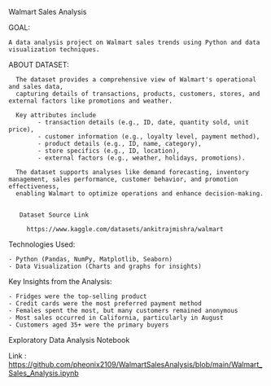 Walmart Sales Analysis


GOAL:

    A data analysis project on Walmart sales trends using Python and data visualization techniques.
    
ABOUT DATASET:

      The dataset provides a comprehensive view of Walmart's operational and sales data, 
      capturing details of transactions, products, customers, stores, and external factors like promotions and weather. 
      
      Key attributes include 
            - transaction details (e.g., ID, date, quantity sold, unit price), 
            - customer information (e.g., loyalty level, payment method), 
            - product details (e.g., ID, name, category), 
            - store specifics (e.g., ID, location),
            - external factors (e.g., weather, holidays, promotions). 
      
      The dataset supports analyses like demand forecasting, inventory management, sales performance, customer behavior, and promotion effectiveness, 
      enabling Walmart to optimize operations and enhance decision-making.
      
   
       Dataset Source Link  
  
         https://www.kaggle.com/datasets/ankitrajmishra/walmart


Technologies Used:

    - Python (Pandas, NumPy, Matplotlib, Seaborn)
    - Data Visualization (Charts and graphs for insights)
    

 Key Insights from the Analysis:
 
    - Fridges were the top-selling product
    - Credit cards were the most preferred payment method
    - Females spent the most, but many customers remained anonymous
    - Most sales occurred in California, particularly in August
    - Customers aged 35+ were the primary buyers


Exploratory Data Analysis Notebook


Link : https://github.com/pheonix2109/WalmartSalesAnalysis/blob/main/Walmart_Sales_Analysis.ipynb

